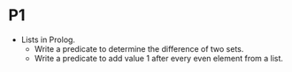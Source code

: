 # P1

* Lists in Prolog.
    * Write a predicate to determine the difference of two sets.
    * Write a predicate to add value 1 after every even element from a list.
